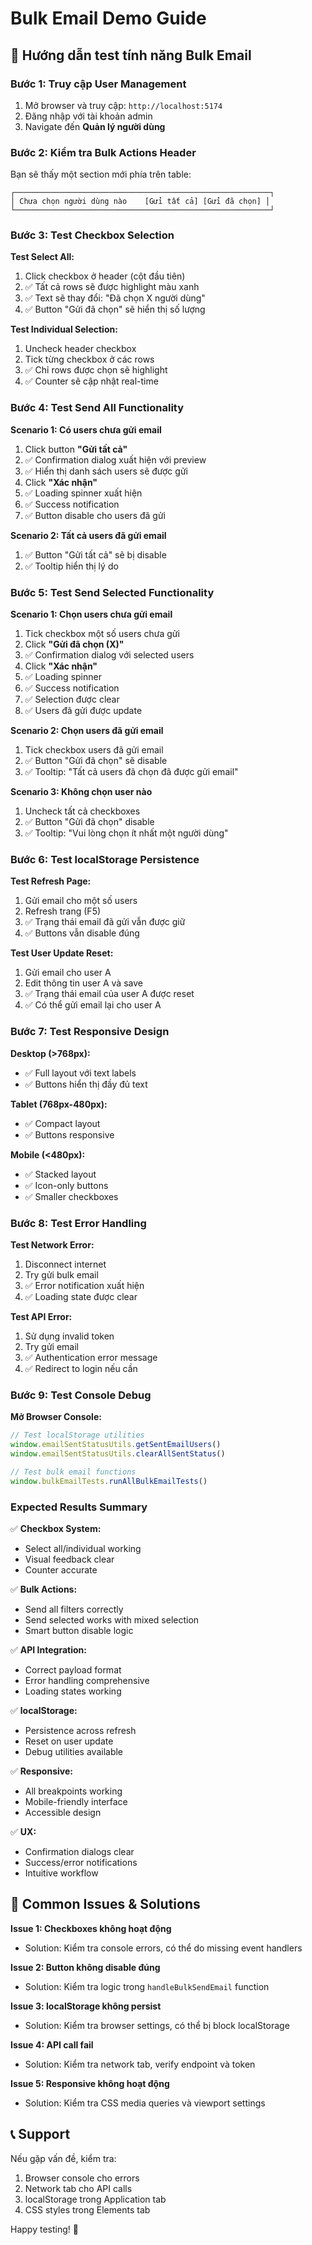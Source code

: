 # Bulk Email Demo Guide

## 🎯 Hướng dẫn test tính năng Bulk Email

### Bước 1: Truy cập User Management
1. Mở browser và truy cập: `http://localhost:5174`
2. Đăng nhập với tài khoản admin
3. Navigate đến **Quản lý người dùng**

### Bước 2: Kiểm tra Bulk Actions Header
Bạn sẽ thấy một section mới phía trên table:
```
┌─────────────────────────────────────────────────────────┐
│ Chưa chọn người dùng nào    [Gửi tất cả] [Gửi đã chọn] │
└─────────────────────────────────────────────────────────┘
```

### Bước 3: Test Checkbox Selection

**Test Select All:**
1. Click checkbox ở header (cột đầu tiên)
2. ✅ Tất cả rows sẽ được highlight màu xanh
3. ✅ Text sẽ thay đổi: "Đã chọn X người dùng"
4. ✅ Button "Gửi đã chọn" sẽ hiển thị số lượng

**Test Individual Selection:**
1. Uncheck header checkbox
2. Tick từng checkbox ở các rows
3. ✅ Chỉ rows được chọn sẽ highlight
4. ✅ Counter sẽ cập nhật real-time

### Bước 4: Test Send All Functionality

**Scenario 1: Có users chưa gửi email**
1. Click button **"Gửi tất cả"**
2. ✅ Confirmation dialog xuất hiện với preview
3. ✅ Hiển thị danh sách users sẽ được gửi
4. Click **"Xác nhận"**
5. ✅ Loading spinner xuất hiện
6. ✅ Success notification
7. ✅ Button disable cho users đã gửi

**Scenario 2: Tất cả users đã gửi email**
1. ✅ Button "Gửi tất cả" sẽ bị disable
2. ✅ Tooltip hiển thị lý do

### Bước 5: Test Send Selected Functionality

**Scenario 1: Chọn users chưa gửi email**
1. Tick checkbox một số users chưa gửi
2. Click **"Gửi đã chọn (X)"**
3. ✅ Confirmation dialog với selected users
4. Click **"Xác nhận"**
5. ✅ Loading spinner
6. ✅ Success notification
7. ✅ Selection được clear
8. ✅ Users đã gửi được update

**Scenario 2: Chọn users đã gửi email**
1. Tick checkbox users đã gửi email
2. ✅ Button "Gửi đã chọn" sẽ disable
3. ✅ Tooltip: "Tất cả users đã chọn đã được gửi email"

**Scenario 3: Không chọn user nào**
1. Uncheck tất cả checkboxes
2. ✅ Button "Gửi đã chọn" disable
3. ✅ Tooltip: "Vui lòng chọn ít nhất một người dùng"

### Bước 6: Test localStorage Persistence

**Test Refresh Page:**
1. Gửi email cho một số users
2. Refresh trang (F5)
3. ✅ Trạng thái email đã gửi vẫn được giữ
4. ✅ Buttons vẫn disable đúng

**Test User Update Reset:**
1. Gửi email cho user A
2. Edit thông tin user A và save
3. ✅ Trạng thái email của user A được reset
4. ✅ Có thể gửi email lại cho user A

### Bước 7: Test Responsive Design

**Desktop (>768px):**
- ✅ Full layout với text labels
- ✅ Buttons hiển thị đầy đủ text

**Tablet (768px-480px):**
- ✅ Compact layout
- ✅ Buttons responsive

**Mobile (<480px):**
- ✅ Stacked layout
- ✅ Icon-only buttons
- ✅ Smaller checkboxes

### Bước 8: Test Error Handling

**Test Network Error:**
1. Disconnect internet
2. Try gửi bulk email
3. ✅ Error notification xuất hiện
4. ✅ Loading state được clear

**Test API Error:**
1. Sử dụng invalid token
2. Try gửi email
3. ✅ Authentication error message
4. ✅ Redirect to login nếu cần

### Bước 9: Test Console Debug

**Mở Browser Console:**
```javascript
// Test localStorage utilities
window.emailSentStatusUtils.getSentEmailUsers()
window.emailSentStatusUtils.clearAllSentStatus()

// Test bulk email functions
window.bulkEmailTests.runAllBulkEmailTests()
```

### Expected Results Summary

✅ **Checkbox System:**
- Select all/individual working
- Visual feedback clear
- Counter accurate

✅ **Bulk Actions:**
- Send all filters correctly
- Send selected works with mixed selection
- Smart button disable logic

✅ **API Integration:**
- Correct payload format
- Error handling comprehensive
- Loading states working

✅ **localStorage:**
- Persistence across refresh
- Reset on user update
- Debug utilities available

✅ **Responsive:**
- All breakpoints working
- Mobile-friendly interface
- Accessible design

✅ **UX:**
- Confirmation dialogs clear
- Success/error notifications
- Intuitive workflow

## 🐛 Common Issues & Solutions

**Issue 1: Checkboxes không hoạt động**
- Solution: Kiểm tra console errors, có thể do missing event handlers

**Issue 2: Button không disable đúng**
- Solution: Kiểm tra logic trong `handleBulkSendEmail` function

**Issue 3: localStorage không persist**
- Solution: Kiểm tra browser settings, có thể bị block localStorage

**Issue 4: API call fail**
- Solution: Kiểm tra network tab, verify endpoint và token

**Issue 5: Responsive không hoạt động**
- Solution: Kiểm tra CSS media queries và viewport settings

## 📞 Support

Nếu gặp vấn đề, kiểm tra:
1. Browser console cho errors
2. Network tab cho API calls
3. localStorage trong Application tab
4. CSS styles trong Elements tab

Happy testing! 🎉
